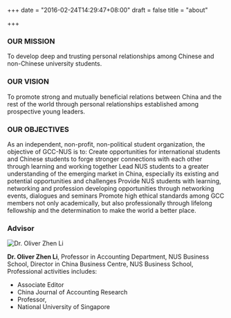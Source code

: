 +++
date = "2016-02-24T14:29:47+08:00"
draft = false
title = "about"

+++


### OUR MISSION
To develop deep and trusting
personal relationships among
Chinese and non-Chinese
university students.

### OUR VISION
To promote strong and mutually
beneficial relations between China and
the rest of the world through personal
relationships established among
prospective young leaders.

### OUR OBJECTIVES
As an independent, non-profit, non-political student organization, the
objective of GCC-NUS is to:
Create opportunities for international students and Chinese
students to forge stronger connections with each other through
learning and working together
Lead NUS students to a greater understanding of the emerging
market in China, especially its existing and potential opportunities
and challenges
Provide NUS students with learning, networking and profession
developing opportunities through networking events, dialogues
and seminars
Promote high ethical standards among GCC members not only
academically, but also professionally through lifelong fellowship
and the determination to make the world a better place.

### Advisor
![Dr. Oliver Zhen Li][pic]

[pic]: http://bschool.nus.edu/Portals/0/images/CBC/people-oliver.jpg

__Dr. Oliver Zhen Li__, Professor in Accounting Department, NUS Business School, Director in China Business Centre, NUS Business School, Professional activities includes:

* Associate Editor
* China Journal of Accounting Research
* Professor,
* National University of Singapore

